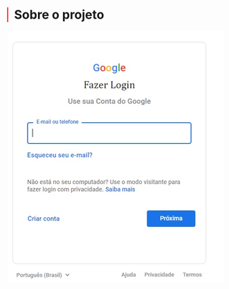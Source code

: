 <h1 style="border-left: 2px solid red; padding-left: 14px;">Sobre o projeto</h1>
 
<img src="img/page-google-img.jpg" alt="">
